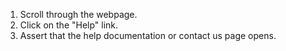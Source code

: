 1. Scroll through the webpage.
2. Click on the "Help" link.
3. Assert that the help documentation or contact us page opens.